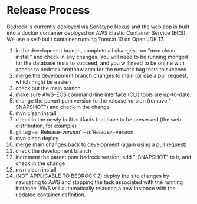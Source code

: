 # Release Process
Bedrock is currently deployed via Sonatype Nexus and the web app is built into a docker container deployed on AWS Elastic Container Service (ECS). We use a self-built container running Tomcat 10 on Open JDK 17.

1) in the development branch, complete all changes, run "mvn clean install" and check in any changes. You will need to be running mongod for the database tests to succeed, and you will need to be online with access to bedrock.brettonw.com for the network bag tests to succeed.
2) merge the development branch changes to main (or use a pull request, which might be easier)
3) check out the main branch
4) make sure AWS-ECS command-line interface (CLI) tools are up-to-date.
5) change the parent pom version to the release version (remove "-SNAPSHOT") and check in the change
6) mvn clean install
7) check in the newly built artifacts that have to be preserved (the web distribution, for example)
8) git tag -a 'Release-$version' -m 'Release-$version'
8) mvn clean deploy
9) merge main changes back to development (again using a pull request)
10) check the development branch
11) increment the parent pom bedrock version, add "-SNAPSHOT" to it, and check in the change
12) mvn clean install
13) (NOT APPLICABLE TO BEDROCK 2) deploy the site changes by navigating to AWS and stopping the task associated with the running instance. AWS will automatically relaunch a new instance with the updated container definition.
